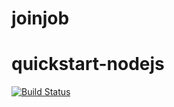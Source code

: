 # joinjob
# quickstart-nodejs
[![Build Status][status-image]][status-url]


[status-image]: https://img.shields.io/badge/node-success-green
[status-url]: http://sd.screwdriver.cd:4200/pipelines/1
